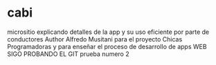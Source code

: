 # cabi
micrositio explicando detalles de la app y su uso eficiente por parte de conductores
Author Alfredo Musitani para el proyecto Chicas Programadoras y para enseñar el proceso de desarrollo de apps WEB
<br>
SIGO PROBANDO EL GIT
prueba numero 2